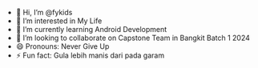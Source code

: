 - 👋 Hi, I’m @fykids
- 👀 I’m interested in My Life
- 🌱 I’m currently learning Android Development
- 💞️ I’m looking to collaborate on Capstone Team in Bangkit Batch 1 2024
- 😄 Pronouns: Never Give Up
- ⚡ Fun fact: Gula lebih manis dari pada garam

<!---
fykids/fykids is a ✨ special ✨ repository because its `README.md` (this file) appears on your GitHub profile.
You can click the Preview link to take a look at your changes.
--->
